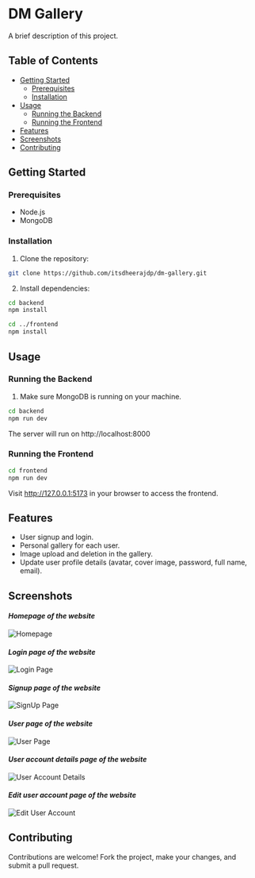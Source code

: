 # DM Gallery

A brief description of this project.

## Table of Contents

- [Getting Started](#getting-started)
  - [Prerequisites](#prerequisites)
  - [Installation](#installation)
- [Usage](#usage)
  - [Running the Backend](#running-the-backend)
  - [Running the Frontend](#running-the-frontend)
- [Features](#features)
- [Screenshots](#screenshots)
- [Contributing](#contributing)

## Getting Started

### Prerequisites

- Node.js
- MongoDB

### Installation

1. Clone the repository:

```bash
git clone https://github.com/itsdheerajdp/dm-gallery.git
```

2. Install dependencies:

```bash
cd backend
npm install

cd ../frontend
npm install
```

## Usage

### Running the Backend

1. Make sure MongoDB is running on your machine.
 ```bash
cd backend
npm run dev
```
The server will run on http://localhost:8000


### Running the Frontend

```bash
cd frontend
npm run dev

```
Visit http://127.0.0.1:5173 in your browser to access the frontend.

## Features
- User signup and login.
- Personal gallery for each user.
- Image upload and deletion in the gallery.
- Update user profile details (avatar, cover image, password, full name, email).


## Screenshots
#### *Homepage of the website*
![Homepage](Screenshots/HomePage.png/800x600)

#### *Login page of the website*
![Login Page](https://via.placeholder.com/800x600)

#### *Signup page of the website*
![SignUp Page](https://via.placeholder.com/800x600)

#### *User page of the website*
![User Page](https://via.placeholder.com/800x600)

#### *User account details page of the website*
![User Account Details](https://via.placeholder.com/800x600)

#### *Edit user account page of the website*
![Edit User Account](https://via.placeholder.com/800x600)



## Contributing
Contributions are welcome! Fork the project, make your changes, and submit a pull request.
